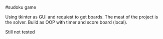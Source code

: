 #sudoku game

Using tkinter as GUI and requiest to get boards.
The meat of the project is the solver.
Build as OOP with timer and score board (local).

Still not tested